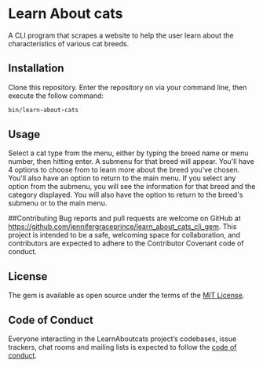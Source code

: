 # Learn About cats

A CLI program that scrapes a website to help the user learn about the characteristics of various cat breeds.  

## Installation

Clone this repository.
Enter the repository on via your command line, then execute the follow command:

```ruby
bin/learn-about-cats
```

## Usage

Select a cat type from the menu, either by typing the breed name or menu number, then hitting enter.
A submenu for that breed will appear. You'll have 4 options to choose from to learn more about the breed you've chosen. You'll also have an option to return to the main menu. If you select any option from the submenu, you will see the information for that breed and the category displayed.  You will also have the option to return to the breed's submenu or to the main menu.

##Contributing
Bug reports and pull requests are welcome on GitHub at https://github.com/jennifergraceprince/learn_about_cats_cli_gem. This project is intended to be a safe, welcoming space for collaboration, and contributors are expected to adhere to the Contributor Covenant code of conduct.

## License

The gem is available as open source under the terms of the [MIT License](https://opensource.org/licenses/MIT).

## Code of Conduct

Everyone interacting in the LearnAboutcats project’s codebases, issue trackers, chat rooms and mailing lists is expected to follow the [code of conduct](https://github.com/jennifergraceprince/learn_about_cats_cli_gem/CODE_OF_CONDUCT.md).
